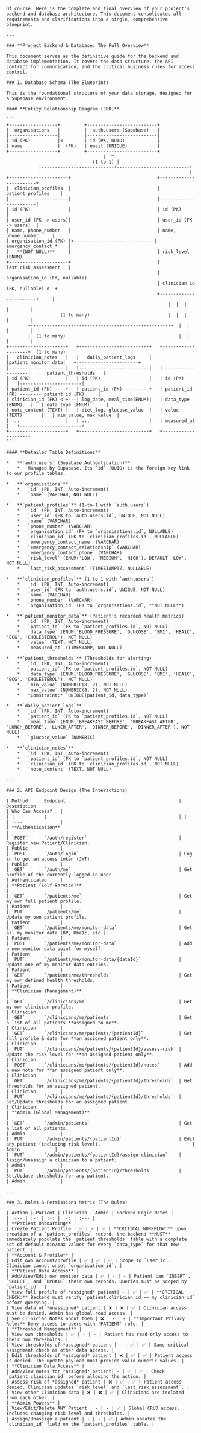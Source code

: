     Of course. Here is the complete and final overview of your project's backend and database architecture. This document consolidates all requirements and clarifications into a single, comprehensive blueprint.

    ---

    ### **Project Backend & Database: The Full Overview**

    This document serves as the definitive guide for the backend and database implementation. It covers the data structure, the API contract for communication, and the critical business rules for access control.

    ### 1. Database Schema (The Blueprint)

    This is the foundational structure of your data storage, designed for a Supabase environment.

    #### **Entity Relationship Diagram (ERD)**

    ```
    +------------------+         +--------------------------+
    |  organisations   |         |  auth.users (Supabase)   |
    |------------------|         |--------------------------|
    | id (PK)          |<--------| id (PK, UUID)            |
    | name             |  (FK)   | email (UNIQUE)           |
    +------------------+         +--------------------------+
                                        |  ^
                                    (1 to 1) |
                +---------------------------+---------------------------+
                |                                                       |
    +----------------------+                                +------------------------+
    |  clinician_profiles  |                                |    patient_profiles    |
    |----------------------|                                |------------------------|
    | id (PK)              |                                | id (PK)                |
    | user_id (FK -> users)|                                | user_id (FK -> users)  |
    | name, phone_number   |                                | name, phone_number     |
    | organisation_id (FK) |<------------------------------| emergency_contact_*    |
    |   **(NOT NULL)**     |                                | risk_level (ENUM)      |
    +----------------------+                                | last_risk_assessment   |
                                                            | organisation_id (FK, nullable) |
                                                            | clinician_id (FK, nullable) o--+
                                                            +------------------------+     |
                                                                |  |  |       |        |
                        (1 to many)                             |  |  |       |        |
            +----------------------------------------------------+  |  |       |        |
            |  (1 to many)                                          |  |       |        |
    +---------------------+   +--------------------------+   +--------------------+  (1 to many)
    |   clinician_notes   |   |   daily_patient_logs     |   |patient_monitor_data|   +-----------------------+
    |---------------------|   |--------------------------|   |--------------------|   |  patient_thresholds   |
    | id (PK)             |   | id (PK)                  |   | id (PK)            |   |-----------------------|
    | patient_id (FK) ----+   | patient_id (FK) ---------+   | patient_id (FK) ---+---+ patient_id (FK)     |
    | clinician_id (FK) <-+---| log_date, meal_time(ENUM)|   | data_type (ENUM)   |   | data_type (ENUM)      |
    | note_content (TEXT) |   | diet_log, glucose_value  |   | value (TEXT)       |   | min_value, max_value  |
    | ...                 |   | ...                      |   | measured_at        |   +-----------------------+
    +---------------------+   +--------------------------+   +--------------------+
    ```

    #### **Detailed Table Definitions**

    *   **`auth.users` (Supabase Authentication)**
        *   Managed by Supabase. Its `id` (UUID) is the foreign key link to our profile tables.

    *   **`organisations`**
        *   `id` (PK, INT, Auto-increment)
        *   `name` (VARCHAR, NOT NULL)

    *   **`patient_profiles`** (1-to-1 with `auth.users`)
        *   `id` (PK, INT, Auto-increment)
        *   `user_id` (FK to `auth.users.id`, UNIQUE, NOT NULL)
        *   `name` (VARCHAR)
        *   `phone_number` (VARCHAR)
        *   `organisation_id` (FK to `organisations.id`, NULLABLE)
        *   `clinician_id` (FK to `clinician_profiles.id`, NULLABLE)
        *   `emergency_contact_name` (VARCHAR)
        *   `emergency_contact_relationship` (VARCHAR)
        *   `emergency_contact_phone` (VARCHAR)
        *   `risk_level` (ENUM('LOW', 'MEDIUM', 'HIGH'), DEFAULT 'LOW', NOT NULL)
        *   `last_risk_assessment` (TIMESTAMPTZ, NULLABLE)

    *   **`clinician_profiles`** (1-to-1 with `auth.users`)
        *   `id` (PK, INT, Auto-increment)
        *   `user_id` (FK to `auth.users.id`, UNIQUE, NOT NULL)
        *   `name` (VARCHAR)
        *   `phone_number` (VARCHAR)
        *   `organisation_id` (FK to `organisations.id`, **NOT NULL**)

    *   **`patient_monitor_data`** (Patient's recorded health metrics)
        *   `id` (PK, INT, Auto-increment)
        *   `patient_id` (FK to `patient_profiles.id`, NOT NULL)
        *   `data_type` (ENUM('BLOOD_PRESSURE', 'GLUCOSE', 'BMI', 'HBA1C', 'ECG', 'CHOLESTEROL'), NOT NULL)
        *   `value` (TEXT, NOT NULL)
        *   `measured_at` (TIMESTAMP, NOT NULL)

    *   **`patient_thresholds`** (Thresholds for alerting)
        *   `id` (PK, INT, Auto-increment)
        *   `patient_id` (FK to `patient_profiles.id`, NOT NULL)
        *   `data_type` (ENUM('BLOOD_PRESSURE', 'GLUCOSE', 'BMI', 'HBA1C', 'ECG', 'CHOLESTEROL'), NOT NULL)
        *   `min_value` (NUMERIC(8, 2), NOT NULL)
        *   `max_value` (NUMERIC(8, 2), NOT NULL)
        *   *Constraint:* `UNIQUE(patient_id, data_type)`

    *   **`daily_patient_logs`**
        *   `id` (PK, INT, Auto-increment)
        *   `patient_id` (FK to `patient_profiles.id`, NOT NULL)
        *   `meal_time` (ENUM('BREAKFAST_BEFORE', 'BREAKFAST_AFTER', 'LUNCH_BEFORE', 'LUNCH_AFTER', 'DINNER_BEFORE', 'DINNER_AFTER'), NOT NULL)
        *   `glucose_value` (NUMERIC)

    *   **`clinician_notes`**
        *   `id` (PK, INT, Auto-increment)
        *   `patient_id` (FK to `patient_profiles.id`, NOT NULL)
        *   `clinician_id` (FK to `clinician_profiles.id`, NOT NULL)
        *   `note_content` (TEXT, NOT NULL)

    ---

    ### 2. API Endpoint Design (The Interactions)

    | Method    | Endpoint                                          | Description                                                               | Who Can Access?   |
    | :---      | :---                                              | :---                                                                      | :---              |
    | **Authentication**                                                                                                                        |
    | `POST`    | `/auth/register`                                  | Register new Patient/Clinician.                                           | Public            |
    | `POST`    | `/auth/login`                                     | Log in to get an access token (JWT).                                      | Public            |
    | `GET`	    | `/auth/me`                    	                | Get profile of the currently logged-in user.	                            | Authenticated     |
    | **Patient (Self-Service)**                                                                                                                |
    | `GET`     | `/patients/me`                                    | Get my own full patient profile.                                          | Patient           |
    | `PUT`     | `/patients/me`                                    | Update my own patient profile.                                            | Patient           |
    | `GET`     | `/patients/me/monitor-data`                       | Get all my monitor data (BP, Hba1c, etc.).                                | Patient           |
    | `POST`    | `/patients/me/monitor-data`                       | Add a new monitor data point for myself.                                  | Patient           |
    | `PUT`     | `/patients/me/monitor-data/{dataId}`              | Update one of my monitor data entries.                                    | Patient           |
    | `GET`     | `/patients/me/thresholds`                         | Get my own defined health thresholds.                                     | Patient           |
    | **Clinician (Management)**                                                                                                                |
    | `GET`     | `/clinicians/me`                                  | Get my own clinician profile.                                             | Clinician         |
    | `GET`     | `/clinicians/me/patients`                         | Get a list of all patients **assigned to me**.                            | Clinician         |
    | `GET`     | `/clinicians/me/patients/{patientId}`             | Get full profile & data for **an assigned patient only**.                 | Clinician         |
    | `PUT`     | `/clinicians/me/patients/{patientId}/assess-risk` | Update the risk level for **an assigned patient only**.                   | Clinician         |
    | `POST`    | `/clinicians/me/patients/{patientId}/notes`       | Add a new note for **an assigned patient only**.                          | Clinician         |
    | `GET`     | `/clinicians/me/patients/{patientId}/thresholds`  | Get thresholds for an assigned patient.                                   | Clinician         |
    | `PUT`     | `/clinicians/me/patients/{patientId}/thresholds`  | Set/Update thresholds for an assigned patient.                            | Clinician         |
    | **Admin (Global Management)**                                                                                                             |
    | `GET`     | `/admin/patients`                                 | Get a list of all patients.                                               | Admin             |
    | `PUT`     | `/admin/patients/{patientId}`                     | Edit any patient (including risk level).                                  | Admin             |
    | `PUT`     | `/admin/patients/{patientId}/assign-clinician`    | Assign/unassign a clinician to a patient.                                 | Admin             |
    | `PUT`     | `/admin/patients/{patientId}/thresholds`          | Set/Update thresholds for any patient.                                    | Admin             |

    ---

    ### 3. Roles & Permissions Matrix (The Rules)

    | Action | Patient | Clinician | Admin | Backend Logic Notes |
    | :--- | :-: | :-: | :-: | :--- |
    | **Patient Onboarding** |
    | Create Patient Profile | ✅ | - | ✅ | **CRITICAL WORKFLOW:** Upon creation of a `patient_profiles` record, the backend **MUST** immediately populate the `patient_thresholds` table with a complete set of default min/max values for every `data_type` for that new patient. |
    | **Account & Profile** |
    | Edit own account/profile | ✅ | ✅ | ✅ | Scope to `user_id`. Clinician cannot unset `organisation_id`. |
    | **Patient Data Access** |
    | Add/View/Edit own monitor data | ✅ | - | - | Patient can `INSERT`, `SELECT`, and `UPDATE` their own records. Queries must be scoped by `patient_id`. |
    | View full profile of *assigned* patient| - | ✅ | ✅ | **CRITICAL CHECK:** Backend must verify `patient.clinician_id == my_clinician_id` before querying. |
    | View data of *unassigned* patient | ❌ | ❌ | ✅ | Clinician access must be denied. Admin has global read access. |
    | See Clinician Notes about them | ❌ | - | - | **Important Privacy Rule:** Deny access to users with 'PATIENT' role. |
    | **Threshold Management** |
    | View own thresholds | ✅ | - | - | Patient has read-only access to their own thresholds. |
    | View thresholds of *assigned* patient | - | ✅ | ✅ | Same critical assignment check as other data access. |
    | Edit thresholds of *assigned* patient | ❌ | ✅ | ✅ | Patient access is denied. The update payload must provide valid numeric values. |
    | **Clinician Data Access** |
    | Add/View notes for *assigned* patient| - | ✅ | ✅ | Check `patient.clinician_id` before allowing the action. |
    | Assess risk of *assigned* patient | ❌ | ✅ | ✅ | Patient access denied. Clinician updates `risk_level` and `last_risk_assessment`. |
    | View other Clinician data | ❌ | ❌ | ✅ | Clinicians are isolated from each other. |
    | **Admin Powers** |
    | View/Edit/Delete ANY Patient | - | - | ✅ | Global CRUD access. Includes changing risk level and thresholds. |
    | Assign/Unassign a patient | - | - | ✅ | Admin updates the `clinician_id` field on the `patient_profiles` table. |